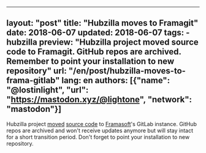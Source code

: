
---
layout: "post"
title: "Hubzilla moves to Framagit"
date: 2018-06-07
updated: 2018-06-07
tags:
    - hubzilla
preview: "Hubzilla project moved source code to Framagit. GitHub repos are archived. Remember to point your installation to new repository"
url: "/en/post/hubzilla-moves-to-frama-gitlab"
lang: en
authors: [{"name": "@lostinlight", "url": "https://mastodon.xyz/@lightone", "network": "mastodon"}]
---

Hubzilla project [moved](https://hub.somaton.com/channel/mario/?f=&mid=52909e13dabe30274cbe792a357752883741cf57cff661cc8702aefb7b1483cc@hub.somaton.com) [source code](https://framagit.org/hubzilla/core) to [Framasoft](https://framasoft.org)'s GitLab instance. GitHub repos are archived and won't receive updates anymore but will stay intact for a short transition period. Don't forget to point your installation to new repository.
